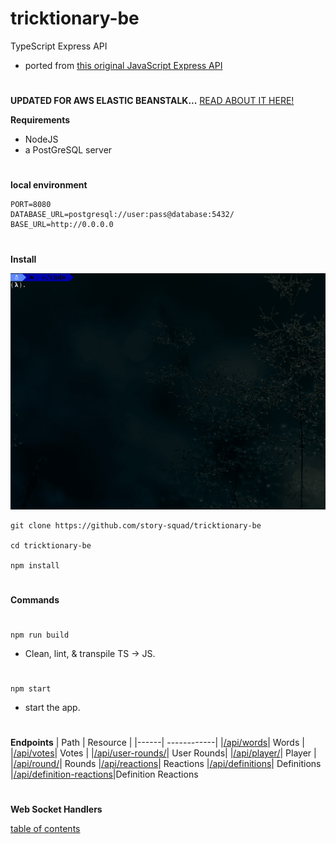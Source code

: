 # tricktionary-be

TypeScript Express API
- ported from [this original JavaScript Express API](https://github.com/christiano39/trictionary_be)

#

**UPDATED FOR AWS ELASTIC BEANSTALK...**
[READ ABOUT IT HERE!](EB-README.md)

**Requirements**

- NodeJS
- a PostGreSQL server

#
**local environment**

    PORT=8080
    DATABASE_URL=postgresql://user:pass@database:5432/
    BASE_URL=http://0.0.0.0

#
**Install**

![install](gifs/install.gif)

    git clone https://github.com/story-squad/tricktionary-be

    cd tricktionary-be

    npm install

#

**Commands**

#
    npm run build

- Clean, lint, & transpile TS -> JS.
#
    npm start

- start the app.
#

**Endpoints**
| Path | Resource |
|------| ------------|
|[/api/words](src/api/words)| Words |
|[/api/votes](src/api/votes)| Votes |
|[/api/user-rounds/](src/api/userRounds)| User Rounds|
|[/api/player/](src/api/player)| Player |
|[/api/round/](src/api/rounds)| Rounds
|[/api/reactions](src/api/reactions)| Reactions
|[/api/definitions](src/api/definitions)| Definitions
|[/api/definition-reactions](src/api/definitionReactions)|Definition Reactions

#
**Web Socket Handlers**

[table of contents](docs/README.md)
